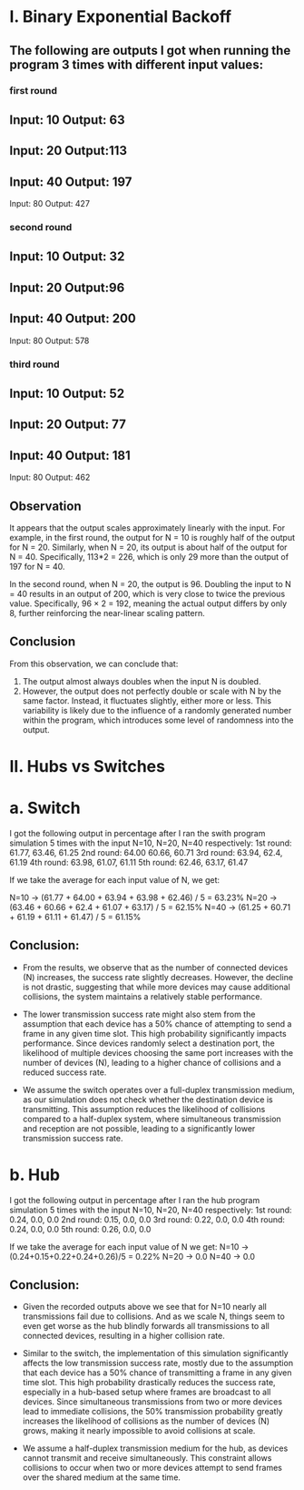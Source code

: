 # I. Binary Exponential Backoff
## The following are outputs I got when running the program 3 times with different input values:
### first round

Input: 10
Output: 63
------------
Input: 20
Output:113
------------
Input: 40
Output: 197
------------
Input: 80
Output: 427

### second round

Input: 10
Output: 32
------------
Input: 20
Output:96
------------
Input: 40
Output: 200
------------
Input: 80
Output: 578

### third round

Input: 10
Output: 52
------------
Input: 20
Output: 77
------------
Input: 40
Output: 181
------------
Input: 80
Output: 462

## Observation

It appears that the output scales approximately linearly with the input. For example, in the first round, the output for N = 10 is roughly half of the output for N = 20. Similarly, when N = 20, its output is about half of the output for N = 40. Specifically, 113*2 = 226, which is only 29 more than the output of 197 for  N = 40.

In the second round, when N = 20, the output is 96. Doubling the input to N = 40 results in an output of 200, which is very close to twice the previous value. Specifically, 96 × 2 = 192, meaning the actual output differs by only 8, further reinforcing the near-linear scaling pattern.

## Conclusion
From this observation, we can conclude that:

1. The output almost always doubles when the input N is doubled.
2. However, the output does not perfectly double or scale with N by the same factor. Instead, it fluctuates slightly, either more or less. This variability is likely due to the influence of a randomly generated number within the program, which introduces some level of randomness into the output.

# II. Hubs vs Switches
# a. Switch

I got the following output in percentage after I ran the swith program simulation 5 times with the input N=10, N=20, N=40 respectively:
1st round: 61.77, 63.46, 61.25
2nd round: 64.00 60.66, 60.71
3rd round: 63.94, 62.4, 61.19
4th round: 63.98, 61.07, 61.11
5th round: 62.46, 63.17, 61.47

If we take the average for each input value of N, we get:

N=10 -> (61.77 + 64.00 + 63.94 + 63.98 + 62.46) / 5 = 63.23%
N=20 -> (63.46 + 60.66 + 62.4 + 61.07 + 63.17) / 5 = 62.15%
N=40 -> (61.25 + 60.71 + 61.19 + 61.11 + 61.47) / 5 = 61.15%

Conclusion:
----------

- From the results, we observe that as the number of connected devices (N) increases, the success rate slightly decreases. However, the decline is not drastic, suggesting that while more devices may cause additional collisions, the system maintains a relatively stable performance.

- The lower transmission success rate might also stem from the assumption that each device has a 50% chance of attempting to send a frame in any given time slot. This high probability significantly impacts performance. Since devices randomly select a destination port, the likelihood of multiple devices choosing the same port increases with the number of devices (N), leading to a higher chance of collisions and a reduced success rate.

- We assume the switch operates over a full-duplex transmission medium, as our simulation does not check whether the destination device is transmitting. This assumption reduces the likelihood of collisions compared to a half-duplex system, where simultaneous transmission and reception are not possible, leading to a significantly lower transmission success rate.

# b. Hub

I got the following output in percentage after I ran the hub program simulation 5 times with the input N=10, N=20, N=40 respectively:
1st round: 0.24, 0.0, 0.0
2nd round: 0.15, 0.0, 0.0
3rd round: 0.22, 0.0, 0.0
4th round: 0.24, 0.0, 0.0
5th round: 0.26, 0.0, 0.0

If we take the average for each input value of N we get:
N=10 -> (0.24+0.15+0.22+0.24+0.26)/5 = 0.22%
N=20 -> 0.0
N=40 -> 0.0

Conclusion:
----------

- Given the recorded outputs above we see that for N=10 nearly all transmissions fail due to collisions. And as we scale N, things seem to even get worse as the hub blindly forwards all transmissions to all connected devices, resulting in a higher collision rate.

- Similar to the switch, the implementation of this simulation significantly affects the low transmission success rate, mostly due to the assumption that each device has a 50% chance of transmitting a frame in any given time slot. This high probability drastically reduces the success rate, especially in a hub-based setup where frames are broadcast to all devices. Since simultaneous transmissions from two or more devices lead to immediate collisions, the 50% transmission probability greatly increases the likelihood of collisions as the number of devices (N) grows, making it nearly impossible to avoid collisions at scale.

- We assume a half-duplex transmission medium for the hub, as devices cannot transmit and receive simultaneously. This constraint allows collisions to occur when two or more devices attempt to send frames over the shared medium at the same time.
